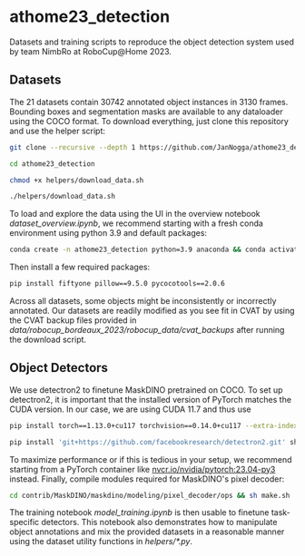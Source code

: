 # athome23_detection
Datasets and training scripts to reproduce the object detection system used by team NimbRo at RoboCup@Home 2023.

## Datasets
The 21 datasets contain 30742 annotated object instances in 3130 frames. Bounding boxes and segmentation masks are available to any dataloader using the COCO format. To download everything, just clone this repository and use the helper script:

```bash
git clone --recursive --depth 1 https://github.com/JanNogga/athome23_detection.git
```

```bash
cd athome23_detection
```

```bash
chmod +x helpers/download_data.sh
```

```bash
./helpers/download_data.sh
```

To load and explore the data using the UI in the overview notebook *dataset_overview.ipynb*, we recommend starting with a fresh conda environment using python 3.9 and default packages:

```bash
conda create -n athome23_detection python=3.9 anaconda && conda activate athome23_detection
```

Then install a few required packages:

```bash
pip install fiftyone pillow==9.5.0 pycocotools==2.0.6
```

Across all datasets, some objects might be inconsistently or incorrectly annotated. Our datasets are readily modified as you see fit in CVAT by using the CVAT backup files provided in *data/robocup_bordeaux_2023/robocup_data/cvat_backups* after running the download script.

## Object Detectors

We use detectron2 to finetune MaskDINO pretrained on COCO. To set up detectron2, it is important that the installed version of PyTorch matches the CUDA version. In our case, we are using CUDA 11.7 and thus use

```bash
pip install torch==1.13.0+cu117 torchvision==0.14.0+cu117 --extra-index-url https://download.pytorch.org/whl/cu117
```

```bash
pip install 'git+https://github.com/facebookresearch/detectron2.git' shapely timm
```

To maximize performance or if this is tedious in your setup, we recommend starting from a PyTorch container like [nvcr.io/nvidia/pytorch:23.04-py3](https://docs.nvidia.com/deeplearning/frameworks/pytorch-release-notes/rel-23-04.html#rel-23-04) instead. Finally, compile modules required for MaskDINO's pixel decoder:

```bash
cd contrib/MaskDINO/maskdino/modeling/pixel_decoder/ops && sh make.sh
```

The training notebook *model_training.ipynb* is then usable to finetune task-specific detectors. This notebook also demonstrates how to manipulate object annotations and mix the provided datasets in a reasonable manner using the dataset utility functions in *helpers/\*.py*.
